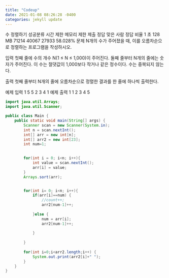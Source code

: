 ```yaml
---
title: "Codeup"
date: 2021-01-08 08:26:28 -0400
categories: jekyll update
---
```

수 정렬하기 성공분류
시간 제한	메모리 제한	제출	정답	맞은 사람	정답 비율
1 초	128 MB	71214	40067	27933	58.028%
문제
N개의 수가 주어졌을 때, 이를 오름차순으로 정렬하는 프로그램을 작성하시오.

입력
첫째 줄에 수의 개수 N(1 ≤ N ≤ 1,000)이 주어진다. 둘째 줄부터 N개의 줄에는 숫자가 주어진다. 이 수는 절댓값이 1,000보다 작거나 같은 정수이다. 수는 중복되지 않는다.

출력
첫째 줄부터 N개의 줄에 오름차순으로 정렬한 결과를 한 줄에 하나씩 출력한다.

예제 입력 1 
5
5
2
3
4
1
예제 출력 1 
1
2
3
4
5


```java
import java.util.Arrays;
import java.util.Scanner;

public class Main {
	public static void main(String[] args) {
		Scanner scan = new Scanner(System.in);
		int n = scan.nextInt();
		int[] arr = new int[n];
		int[] arr2 = new int[23];
		int num=1;

		
		for(int i = 0; i<n; i++){
			int value = scan.nextInt();
			arr[i] = value;
		}
		Arrays.sort(arr);


		for(int i= 0; i<n; i++){
			if(arr[i]==num) {
				//count++;
				arr2[num-1]++;
				
			}else {	
				num = arr[i];
				arr2[num-1]++;
	
			}
		
		}    
		
		for(int i=0;i<arr2.length;i++) {
			System.out.print(arr2[i]+" ");
		}
	}
}


```
